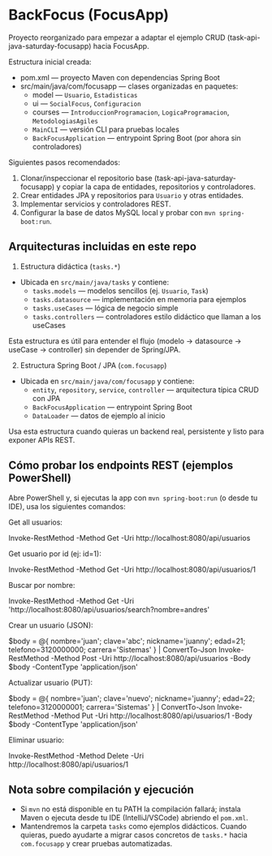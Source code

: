 # BackFocus (FocusApp)

Proyecto reorganizado para empezar a adaptar el ejemplo CRUD (task-api-java-saturday-focusapp) hacia FocusApp.

Estructura inicial creada:

- pom.xml — proyecto Maven con dependencias Spring Boot
- src/main/java/com/focusapp — clases organizadas en paquetes:
  - model — `Usuario`, `Estadisticas`
  - ui — `SocialFocus`, `Configuracion`
  - courses — `IntroduccionProgramacion`, `LogicaProgramacion`, `MetodologiasAgiles`
  - `MainCLI` — versión CLI para pruebas locales
  - `BackFocusApplication` — entrypoint Spring Boot (por ahora sin controladores)

Siguientes pasos recomendados:

1. Clonar/inspeccionar el repositorio base (task-api-java-saturday-focusapp) y copiar la capa de entidades, repositorios y controladores.
2. Crear entidades JPA y repositorios para `Usuario` y otras entidades.
3. Implementar servicios y controladores REST.
4. Configurar la base de datos MySQL local y probar con `mvn spring-boot:run`.

Arquitecturas incluidas en este repo
-----------------------------------

1) Estructura didáctica (`tasks.*`)

- Ubicada en `src/main/java/tasks` y contiene:
  - `tasks.models` — modelos sencillos (ej. `Usuario`, `Task`)
  - `tasks.datasource` — implementación en memoria para ejemplos
  - `tasks.useCases` — lógica de negocio simple
  - `tasks.controllers` — controladores estilo didáctico que llaman a los useCases

Esta estructura es útil para entender el flujo (modelo -> datasource -> useCase -> controller) sin depender de Spring/JPA.

2) Estructura Spring Boot / JPA (`com.focusapp`)

- Ubicada en `src/main/java/com/focusapp` y contiene:
  - `entity`, `repository`, `service`, `controller` — arquitectura típica CRUD con JPA
  - `BackFocusApplication` — entrypoint Spring Boot
  - `DataLoader` — datos de ejemplo al inicio

Usa esta estructura cuando quieras un backend real, persistente y listo para exponer APIs REST.

Cómo probar los endpoints REST (ejemplos PowerShell)
--------------------------------------------------

Abre PowerShell y, si ejecutas la app con `mvn spring-boot:run` (o desde tu IDE), usa los siguientes comandos:

Get all usuarios:

  Invoke-RestMethod -Method Get -Uri http://localhost:8080/api/usuarios

Get usuario por id (ej: id=1):

  Invoke-RestMethod -Method Get -Uri http://localhost:8080/api/usuarios/1

Buscar por nombre:

  Invoke-RestMethod -Method Get -Uri 'http://localhost:8080/api/usuarios/search?nombre=andres'

Crear un usuario (JSON):

  $body = @{ nombre='juan'; clave='abc'; nickname='juanny'; edad=21; telefono=3120000000; carrera='Sistemas' } | ConvertTo-Json
  Invoke-RestMethod -Method Post -Uri http://localhost:8080/api/usuarios -Body $body -ContentType 'application/json'

Actualizar usuario (PUT):

  $body = @{ nombre='juan'; clave='nuevo'; nickname='juanny'; edad=22; telefono=3120000001; carrera='Sistemas' } | ConvertTo-Json
  Invoke-RestMethod -Method Put -Uri http://localhost:8080/api/usuarios/1 -Body $body -ContentType 'application/json'

Eliminar usuario:

  Invoke-RestMethod -Method Delete -Uri http://localhost:8080/api/usuarios/1

Nota sobre compilación y ejecución
---------------------------------

- Si `mvn` no está disponible en tu PATH la compilación fallará; instala Maven o ejecuta desde tu IDE (IntelliJ/VSCode) abriendo el `pom.xml`.
- Mantendremos la carpeta `tasks` como ejemplos didácticos. Cuando quieras, puedo ayudarte a migrar casos concretos de `tasks.*` hacia `com.focusapp` y crear pruebas automatizadas.
